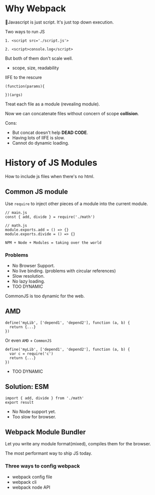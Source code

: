 # Why Webpack

Javascript is just script. It's just top down execution.

Two ways to run JS

```
1. <script src='./script.js'>

2. <script>console.log</script>
```

But both of them don't scale well.

- scope, size, readability

IIFE to the rescure

```
(function(params){
  
})(args)
```

Treat each file as a module (revealing module). 

Now we can concatenate files without concern of scope **collision**.

Cons:

- But concat doesn't help **DEAD CODE**.
- Having lots of IIFE is slow.
- Cannot do dynamic loading.

# History of JS Modules

How to include js files when there's no html.

## Common JS module

Use `require` to inject other pieces of a module into the current module.

```
// main.js
const { add, divide } = require('./math')

// math.js
module.exports.add = () => {}
module.exports.divide = () => {}

```

`NPM + Node + Modules = taking over the world`

### Problems

- No Browser Support.
- No live binding. (problems with circular references)
- Slow resolution.
- No lazy loading.
- TOO DYNAMIC

CommonJS is too dynamic for the web.

## AMD

```
define('myLib', ['depend1', 'depend2'], function (a, b) {
  return {...}
})
```

Or even `AMD` + `CommonJS`

```
define('myLib', ['depend1', 'depend2'], function (a, b) {
  var c = require('c')
  return {...}
})
```

- TOO DYNAMIC

## Solution: ESM

```
import { add, divide } from './math'
export result
```

- No Node support yet.
- Too slow for browser.

## Webpack Module Bundler

Let you write any module format(mixed), compiles them for the browser.

The most performant way to ship JS today.

### Three ways to config webpack

- webpack config file
- webpack cli
- webpack node API
